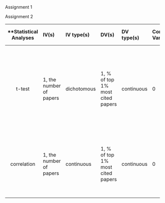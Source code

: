 Assignment 1


Assignment 2

| **Statistical Analyses	|  IV(s)  |  IV type(s) |  DV(s)  |  DV type(s)  |  Control Var | Control Var type  | Question to be answered | _H0_ | alpha | link to paper **| 
|:----------:|:----------|:------------|:-------------|:-------------|:------------|:------------- |:------------------|:----:|:-------:|:-------|
t-test	| 1, the number of papers | dichotomous | 1, % of top 1% most cited papers| continuous | 0 | NAN | 	Does the share of an author’s top 1% most cited papers increase as his/her total number of papers increase? | R(IV) <= R(DV) | 0.05 | [How Many Is Too Many? On the Relationship between Research Productivity and Impact](http://journals.plos.org/plosone/article?id=info%3Adoi/10.1371/journal.pone.0162709) |
correlation	| 1, the number of papers | continuous | 1, % of top 1% most cited papers| continuous | 0 | NAN | 	How strongly are the number of papers and % of top 1% most cited papers? | the number of papers does not influence % of top 1% most cited papers  | 0.05 | [How Many Is Too Many? On the Relationship between Research Productivity and Impact](http://journals.plos.org/plosone/article?id=info%3Adoi/10.1371/journal.pone.0162709)|
  |||||||||
